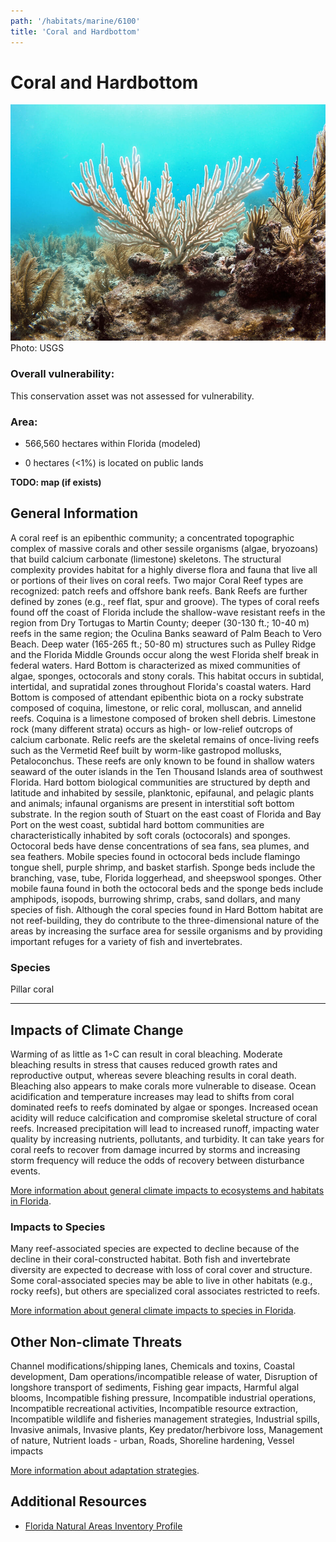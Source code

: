 ```yaml
---
path: '/habitats/marine/6100'
title: 'Coral and Hardbottom'
---
```


# Coral and Hardbottom

<div id="TopSection">

<div class="header-photo"><img src="6100.jpg" alt="Photo for Coral and Hardbottom"/>
<figcaption>Photo: USGS</figcaption></div>

<div>

### Overall vulnerability:

This conservation asset was not assessed for vulnerability.

### Area:

-   566,560 hectares within Florida (modeled)

-   0 hectares (<1%) is located on public lands



</div>
</div>

**TODO: map (if exists)**

## General Information

A coral reef is an epibenthic community; a concentrated topographic complex of massive corals and other sessile organisms (algae, bryozoans) that build calcium carbonate (limestone) skeletons. The structural complexity provides habitat for a highly diverse flora and fauna that live all or portions of their lives on coral reefs.  Two major Coral Reef types are recognized: patch reefs and offshore bank reefs. Bank Reefs are further defined by zones (e.g., reef flat, spur and groove). The types of coral reefs found off the coast of Florida include the shallow-wave resistant reefs in the region from Dry Tortugas to Martin County; deeper (30-130 ft.; 10-40 m) reefs in the same region; the Oculina Banks seaward of Palm Beach to Vero Beach. Deep water (165-265 ft.; 50-80 m) structures such as Pulley Ridge and the Florida Middle Grounds occur along the west Florida shelf break in federal waters.  Hard Bottom is characterized as mixed communities of algae, sponges, octocorals and stony corals. This habitat occurs in subtidal, intertidal, and supratidal zones throughout Florida's coastal waters. Hard Bottom is composed of attendant epibenthic biota on a rocky substrate composed of coquina, limestone, or relic coral, molluscan, and annelid reefs. Coquina is a limestone composed of broken shell debris. Limestone rock (many different strata) occurs as high- or low-relief outcrops of calcium carbonate. Relic reefs are the skeletal remains of once-living reefs such as the Vermetid Reef built by worm-like gastropod mollusks, Petaloconchus. These reefs are only known to be found in shallow waters seaward of the outer islands in the Ten Thousand Islands area of southwest Florida.
Hard bottom biological communities are structured by depth and latitude and inhabited by sessile, planktonic, epifaunal, and pelagic plants and animals; infaunal organisms are present in interstitial soft bottom substrate. In the region south of Stuart on the east coast of Florida and Bay Port on the west coast, subtidal hard bottom communities are characteristically inhabited by soft corals (octocorals) and sponges. Octocoral beds have dense concentrations of sea fans, sea plumes, and sea feathers. Mobile species found in octocoral beds include flamingo tongue shell, purple shrimp, and basket starfish. Sponge beds include the branching, vase, tube, Florida loggerhead, and sheepswool sponges. Other mobile fauna found in both the octocoral beds and the sponge beds include amphipods, isopods, burrowing shrimp, crabs, sand dollars, and many species of fish. Although the coral species found in Hard Bottom habitat are not reef-building, they do contribute to the three-dimensional nature of the areas by increasing the surface area for sessile organisms and by providing important refuges for a variety of fish and invertebrates.





### Species

Pillar coral

<hr />

## Impacts of Climate Change

Warming of as little as 1◦C can result in coral bleaching.  Moderate bleaching results in stress that causes reduced growth rates and reproductive output, whereas severe bleaching results in coral death. Bleaching also appears to make corals more vulnerable to disease.   Ocean acidification and temperature increases may lead to shifts from coral dominated reefs to  reefs dominated by algae or sponges.  Increased ocean acidity will reduce calcification and compromise skeletal structure of coral reefs.   Increased precipitation will lead to increased runoff, impacting water quality by increasing nutrients, pollutants, and turbidity. It can take years for coral reefs to recover from damage incurred by storms and increasing storm frequency will reduce the odds of recovery between disturbance events.



[More information about general climate impacts to ecosystems and habitats in Florida](/impacts/habitats).

### Impacts to Species

Many reef-associated species are expected to decline because of the decline in their coral-constructed habitat.  Both fish and invertebrate diversity are expected to decrease with loss of coral cover and structure. Some coral-associated species may be able to live in other habitats (e.g., rocky reefs), but others are specialized coral associates restricted to reefs.

[More information about general climate impacts to species in Florida](/impacts/species).

## Other Non-climate Threats

Channel modifications/shipping lanes, Chemicals and toxins, Coastal development, Dam operations/incompatible release of water, Disruption of longshore transport of sediments, Fishing gear impacts, Harmful algal blooms, Incompatible fishing pressure, Incompatible industrial operations, Incompatible recreational activities, Incompatible resource extraction, Incompatible wildlife and fisheries management strategies, Industrial spills, Invasive animals, Invasive plants, Key predator/herbivore loss, Management of nature, Nutrient loads - urban, Roads, Shoreline hardening, Vessel impacts

[More information about adaptation strategies](/strategies).

## Additional Resources

 - [Florida Natural Areas Inventory Profile](http://www.fnai.org/PDF/NC/Marine_Estuarine.pdf)
